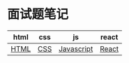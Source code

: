 # 面试题笔记

|           html           |          css           |              js              |           react            |
| :----------------------: | :--------------------: | :--------------------------: | :------------------------: |
| [HTML](./html/README.md) | [CSS](./css/README.md) | [Javascript](./js/README.md) | [React](./react/README.md) |
